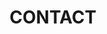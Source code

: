 ---
type: page
layout: contact-us
title: 'CONTACT'
url: /contact-us
params:
page-status: 'contact-us'
pageImage: '/v1552931544/OnPoint%20Custom%20Homes/224-1400x788.jpg'
pageTitle: 'CONTACT'
meta_description: 'The On Point Custom Homes team is comprised of architects, designers and seasoned construction professionals who work together to provide distinctly unique and beautiful floor plans to suit a wide variety of buyers.'
---